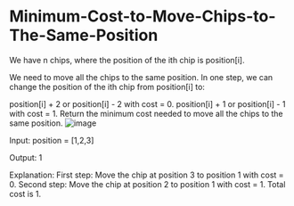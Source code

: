 # Minimum-Cost-to-Move-Chips-to-The-Same-Position

We have n chips, where the position of the ith chip is position[i].

We need to move all the chips to the same position. In one step, we can change the position of the ith chip from position[i] to:

position[i] + 2 or position[i] - 2 with cost = 0.
position[i] + 1 or position[i] - 1 with cost = 1.
Return the minimum cost needed to move all the chips to the same position.
![image](https://user-images.githubusercontent.com/70264806/120930649-dd854b00-c70b-11eb-9776-9b5539df4fe4.png)

Input: position = [1,2,3]

Output: 1

Explanation: First step: Move the chip at position 3 to position 1 with cost = 0.
Second step: Move the chip at position 2 to position 1 with cost = 1.
Total cost is 1.
